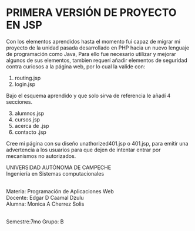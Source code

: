 # PRIMERA VERSIÓN DE PROYECTO EN JSP

Con los elementos aprendidos hasta el momento fui capaz de migrar mi proyecto de la unidad pasada desarrollado en PHP hacia un nuevo lenguaje de programación como Java, Para ello fue necesario utilizar y mejorar algunos de sus elementos, tambien requerí añadir elementos de seguridad contra curiosos a la página web, por lo cual la valide con:<br>


1. routing.jsp
2. login.jsp<br>


Bajo el esquema aprendido y que solo sirva de referencia le añadí 4 secciones.<br>


3. alumnos.jsp
4. cursos.jsp
5. acerca de .jsp<br>
6. contacto .jsp<br>




Cree mi página con su diseño unathorized401.jsp o 401.jsp, para emitir una advertencia a los usuarios para que dejen de intentar entrar por mecanismos no autorizados.<br>


UNIVERSIDAD AUTÓNOMA DE CAMPECHE<br>
Ingeniería en Sistemas computacionales<br><br>

Materia: Programación de Aplicaciones Web<br>
Docente: Edgar D Caamal Dzulu<br>
Alumna: Monica A Cherrez Solis<br><br>


Semestre:7mo Grupo: B
